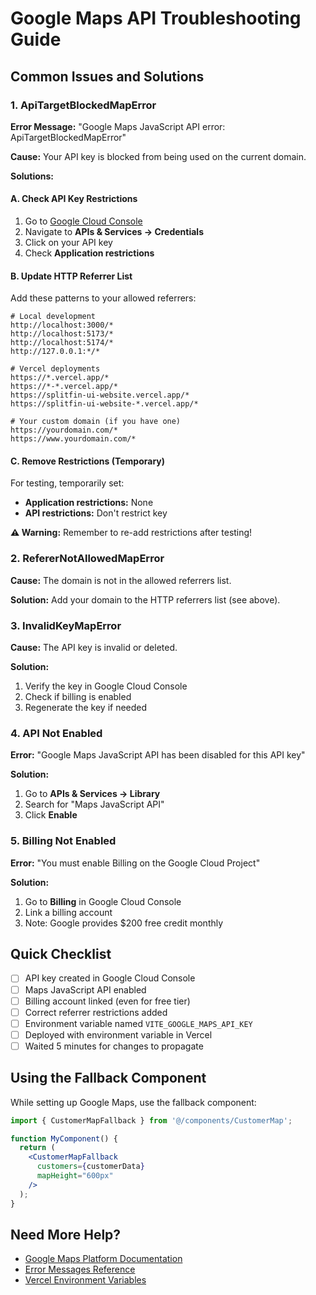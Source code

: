 # Google Maps API Troubleshooting Guide

## Common Issues and Solutions

### 1. ApiTargetBlockedMapError

**Error Message:** "Google Maps JavaScript API error: ApiTargetBlockedMapError"

**Cause:** Your API key is blocked from being used on the current domain.

**Solutions:**

#### A. Check API Key Restrictions
1. Go to [Google Cloud Console](https://console.cloud.google.com/)
2. Navigate to **APIs & Services → Credentials**
3. Click on your API key
4. Check **Application restrictions**

#### B. Update HTTP Referrer List
Add these patterns to your allowed referrers:

```
# Local development
http://localhost:3000/*
http://localhost:5173/*
http://localhost:5174/*
http://127.0.0.1:*/*

# Vercel deployments
https://*.vercel.app/*
https://*-*.vercel.app/*
https://splitfin-ui-website.vercel.app/*
https://splitfin-ui-website-*.vercel.app/*

# Your custom domain (if you have one)
https://yourdomain.com/*
https://www.yourdomain.com/*
```

#### C. Remove Restrictions (Temporary)
For testing, temporarily set:
- **Application restrictions:** None
- **API restrictions:** Don't restrict key

**⚠️ Warning:** Remember to re-add restrictions after testing!

### 2. RefererNotAllowedMapError

**Cause:** The domain is not in the allowed referrers list.

**Solution:** Add your domain to the HTTP referrers list (see above).

### 3. InvalidKeyMapError

**Cause:** The API key is invalid or deleted.

**Solution:** 
1. Verify the key in Google Cloud Console
2. Check if billing is enabled
3. Regenerate the key if needed

### 4. API Not Enabled

**Error:** "Google Maps JavaScript API has been disabled for this API key"

**Solution:**
1. Go to **APIs & Services → Library**
2. Search for "Maps JavaScript API"
3. Click **Enable**

### 5. Billing Not Enabled

**Error:** "You must enable Billing on the Google Cloud Project"

**Solution:**
1. Go to **Billing** in Google Cloud Console
2. Link a billing account
3. Note: Google provides $200 free credit monthly

## Quick Checklist

- [ ] API key created in Google Cloud Console
- [ ] Maps JavaScript API enabled
- [ ] Billing account linked (even for free tier)
- [ ] Correct referrer restrictions added
- [ ] Environment variable named `VITE_GOOGLE_MAPS_API_KEY`
- [ ] Deployed with environment variable in Vercel
- [ ] Waited 5 minutes for changes to propagate

## Using the Fallback Component

While setting up Google Maps, use the fallback component:

```jsx
import { CustomerMapFallback } from '@/components/CustomerMap';

function MyComponent() {
  return (
    <CustomerMapFallback 
      customers={customerData}
      mapHeight="600px"
    />
  );
}
```

## Need More Help?

- [Google Maps Platform Documentation](https://developers.google.com/maps/documentation/javascript/get-api-key)
- [Error Messages Reference](https://developers.google.com/maps/documentation/javascript/error-messages)
- [Vercel Environment Variables](https://vercel.com/docs/environment-variables)
